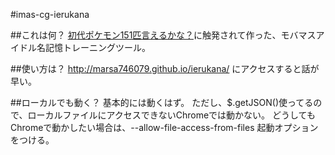 #imas-cg-ierukana

##これは何？
[初代ポケモン151匹言えるかな？](http://hoget.web.fc2.com/pokesay.html)に触発されて作った、モバマスアイドル名記憶トレーニングツール。

##使い方は？
http://marsa746079.github.io/ierukana/ にアクセスすると話が早い。

##ローカルでも動く？
基本的には動くはず。
ただし、$.getJSON()使ってるので、ローカルファイルにアクセスできないChromeでは動かない。
どうしてもChromeで動かしたい場合は、--allow-file-access-from-files 起動オプションをつける。

